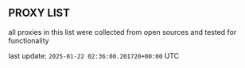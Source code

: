 ## PROXY LIST

all proxies in this list were collected from open sources and tested for functionality

last update: `2025-01-22 02:36:00.201720+00:00` UTC